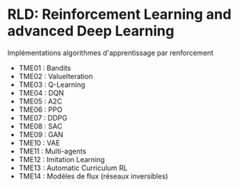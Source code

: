 # RLD: Reinforcement Learning and advanced Deep Learning

Implémentations algorithmes  d'apprentissage par renforcement

- TME01 : Bandits
- TME02 : ValueIteration
- TME03 : Q-Learning
- TME04 : DQN
- TME05 : A2C
- TME06 : PPO
- TME07 : DDPG
- TME08 : SAC
- TME09 : GAN
- TME10 : VAE
- TME11 : Multi-agents
- TME12 : Imitation Learning
- TME13 : Automatic Curriculum RL
- TME14 : Modèles de flux (réseaux inversibles)
